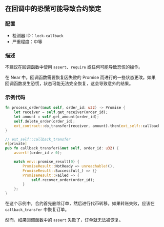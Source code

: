 
## 在回调中的恐慌可能导致合约锁定

### 配置

* 检测器 ID：`lock-callback`
* 严重程度：中等

### 描述

不建议在回调函数中使用 `assert`、`require` 或任何可能导致恐慌的操作。

在 Near 中，回调函数需要恢复因失败的 Promise 而进行的一些状态更改。如果回调函数发生恐慌，状态可能无法完全恢复，这会导致意外的结果。

### 示例代码

```rust
fn process_order(&mut self, order_id: u32) -> Promise {
    let receiver = self.get_receiver(order_id);
    let amount = self.get_amount(order_id);
    self.delete_order(order_id);
    ext_contract::do_transfer(receiver, amount).then(ext_self::callback_transfer(order_id))
}

// ext_self::callback_transfer
#[private]
pub fn callback_transfer(&mut self, order_id: u32) {
    assert!(order_id > 0);

    match env::promise_result(0) {
        PromiseResult::NotReady => unreachable!(),
        PromiseResult::Successful(_) => {}
        PromiseResult::Failed => {
            self.recover_order(order_id);
        }
    };
}
```

在这个示例中，合约首先删除订单，然后进行代币转移。如果转账失败，应该在 `callback_transfer` 中恢复订单。

然而，如果回调函数中的 `assert` 失败了，订单就无法被恢复。